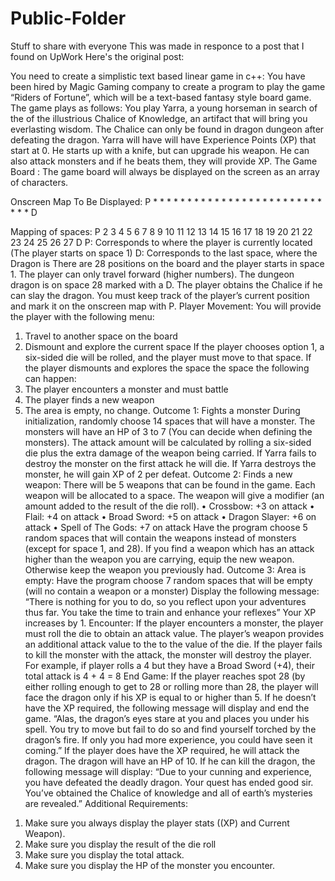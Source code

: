 # Public-Folder
Stuff to share with everyone
This was made in responce to a post that I found on UpWork
Here's the original post:

You need to create a simplistic text based linear game in c++: You have been hired by Magic Gaming company to create a program to play the game “Riders of Fortune”, which will be a text-based fantasy style board game. The game plays as follows:
You play Yarra, a young horseman in search of the of the illustrious Chalice of Knowledge, an artifact that will bring you everlasting wisdom.  The Chalice can only be found in dragon dungeon after defeating the dragon.
Yarra will have will have Experience Points (XP) that start at 0. He starts up with a knife, but can upgrade his weapon. He can also attack monsters and if he beats them, they will provide XP. 
The Game Board : The game board will always be displayed on the screen as an array of characters. 

Onscreen Map To Be Displayed:
P * * * * * * * * * * * * * * * * * * * * * * * * * * * * D

Mapping of spaces:
P 2 3 4 5 6 7 8 9 10 11 12 13 14 15 16 17 18 19 20 21 22 23 24 25 26 27 D
P: Corresponds to where the player is currently located (The player starts on space 1)
D: Corresponds to the last space, where the Dragon is
There are 28 positions on the board and the player starts in space 1. The player can only travel forward (higher numbers). The dungeon dragon is on space 28 marked with a D. The player obtains the Chalice if he can slay the dragon. You must keep track of the player’s current position and mark it on the onscreen map with P.
Player Movement:
You will provide the player with the following menu:
1)    Travel to another space on the board
2)    Dismount and explore the current space
If the player chooses option 1, a six-sided die will be rolled, and the player must move to that space.
If the player dismounts and explores the space the space the following can happen:
1)    The player encounters a monster and must battle
2)    The player finds a new weapon
3)    The area is empty, no change.
Outcome 1: Fights a monster
During initialization, randomly choose 14 spaces that will have a monster. The monsters will have an HP of 3 to 7 (You can decide when defining the monsters). 
The attack amount will be calculated by rolling a six-sided die plus the extra damage of the weapon being carried. If Yarra fails to destroy the monster on the first attack he will die.
If Yarra destroys the monster, he will gain XP of 2 per defeat.
Outcome 2:  Finds a new weapon:
There will be 5 weapons that can be found in the game. Each weapon will be allocated to a space. The weapon will give a modifier (an amount added to the result of the die roll).
•    Crossbow: +3 on attack
•    Flail:  +4 on attack
•    Broad Sword: +5 on attack
•    Dragon Slayer: +6 on attack
•    Spell of The Gods: +7 on attack
Have the program choose 5 random spaces that will contain the weapons instead of monsters (except for space 1, and 28). 
If you find a weapon which has an attack higher than the weapon you are carrying, equip the new weapon. Otherwise keep the weapon you previously had.
Outcome 3: Area is empty:
Have the program choose 7 random spaces that will be empty (will no contain a weapon or a monster)
Display the following message:
“There is nothing for you to do, so you reflect upon your adventures thus far. You take the time to train and enhance your reflexes”
Your XP increases by 1.
Encounter: 
If the player encounters a monster, the player must roll the die to obtain an attack value. The player’s weapon provides an additional attack value to the to the value of the die. If the player fails to kill the monster with the attack, the monster will destroy the player.
For example, if player rolls a 4 but they have a Broad Sword (+4), their total attack is 4 + 4 = 8
End Game:
If the player reaches spot 28 (by either rolling enough to get to 28 or rolling more than 28, the player will face the dragon only if his XP is equal to or higher than 5.
If he doesn’t have the XP required, the following message will display and end the game.
“Alas, the dragon’s eyes stare at you and places you under his spell. You try to move but fail to do so and find yourself torched by the dragon’s fire. If only you had more experience, you could have seen it coming.”
If the player does have the XP required, he will attack the dragon. The dragon will have an HP of 10. If he can kill the dragon, the following message will display:
“Due to your cunning and experience, you have defeated the deadly dragon. Your quest has ended good sir. You’ve obtained the Chalice of knowledge and all of earth’s mysteries are revealed.”
Additional Requirements:
1.    Make sure you always display the player stats ((XP) and Current Weapon).
2.    Make sure you display the result of the die roll
3.    Make sure you display the total attack.
4.    Make sure you display the HP of the monster you encounter.
